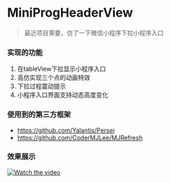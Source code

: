 # MiniProgHeaderView
>最近项目需要，仿了一下微信小程序下拉小程序入口

### 实现的功能
1. 在tableView下拉显示小程序入口
2. 高仿实现三个点的动画特效
3. 下拉过程震动提示
4. 小程序入口界面支持动态高度变化

### 使用到的第三方框架

* https://github.com/Yalantis/Persei
* https://github.com/CoderMJLee/MJRefresh

### 效果展示
[![Watch the video](https://raw.github.com/GabLeRoux/WebMole/master/ressources/WebMole_Youtube_Video.png)](https://github.com/guxiuhu/MiniProgHeaderView/blob/master/MiniProgHeaderView/mp4/ScreenRecording_01-31-2019%2015-41-56.MP4)

